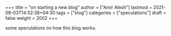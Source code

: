 +++
title = "on starting a new blog"
author = ["Amir Alesh"]
lastmod = 2021-09-03T14:52:38+04:30
tags = ["blog"]
categories = ["speculations"]
draft = false
weight = 2002
+++

some speculations on how this blog works.
